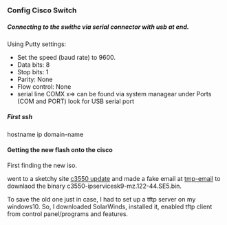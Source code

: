 ### Config Cisco Switch
##### Connecting to the swithc via serial connector with usb at end.
Using Putty settings: 
- Set the speed (baud rate) to 9600.
- Data bits: 8
- Stop bits: 1
- Parity: None
- Flow control: None
- serial line COMX
x=> can be found via system managear under Ports (COM and PORT) look for USB serial port
##### First ssh
hostname <elincia>
ip domain-name <crimea>

#### Getting the new flash onto the cisco
First finding the new iso.

went to a sketchy site [c3550 update](https://download4share.com/download/get/J0y_in_q/c3550-ipservicesk9-mz_122-44_se5_bin.html) and made a fake
email at [tmp-email](https://temp-mail.org/en/change) to downlaod the binary   c3550-ipservicesk9-mz.122-44.SE5.bin.

To save the old one just in case, I had to set up a tftp server on my windows10. So, I downloaded SolarWinds, installed it, 
enabled tftp client from control panel/programs and features.
